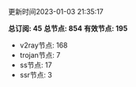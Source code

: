 更新时间2023-01-03 21:35:17

**总订阅: 45**
**总节点: 854**
**有效节点: 195**
- v2ray节点: 168
- trojan节点: 7
- ss节点: 17
- ssr节点: 3
